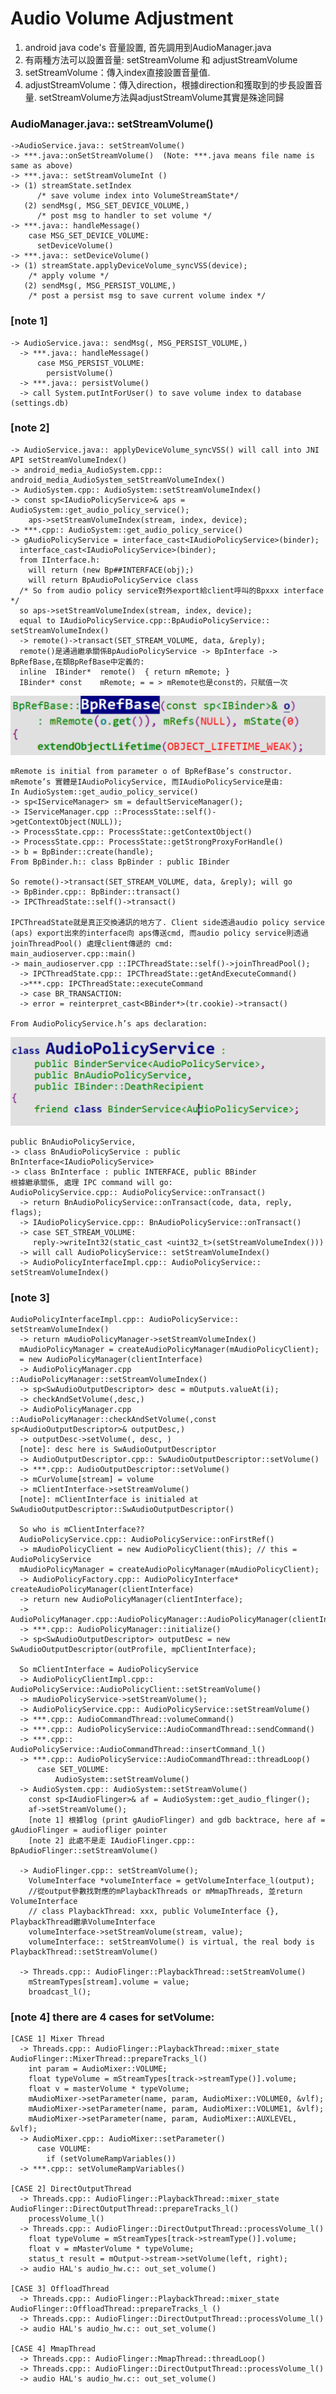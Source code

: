 # Audio Volume Adjustment

1.  android java code's 音量設置, 首先調用到AudioManager.java
2.  有兩種方法可以設置音量: setStreamVolume 和 adjustStreamVolume
3.  setStreamVolume：傳入index直接設置音量值.
4.  adjustStreamVolume：傳入direction，根據direction和獲取到的步長設置音量. setStreamVolume方法與adjustStreamVolume其實是殊途同歸

### AudioManager.java:: setStreamVolume()
    ->AudioService.java:: setStreamVolume()
    -> ***.java::onSetStreamVolume()  (Note: ***.java means file name is same as above)
    -> ***.java:: setStreamVolumeInt ()
    -> (1) streamState.setIndex 
          /* save volume index into VolumeStreamState*/
       (2) sendMsg(, MSG_SET_DEVICE_VOLUME,)
          /* post msg to handler to set volume */
    -> ***.java:: handleMessage()
        case MSG_SET_DEVICE_VOLUME:
          setDeviceVolume()
    -> ***.java:: setDeviceVolume()
    -> (1) streamState.applyDeviceVolume_syncVSS(device);
        /* apply volume */
       (2) sendMsg(, MSG_PERSIST_VOLUME,)
        /* post a persist msg to save current volume index */

### [note 1]
    -> AudioService.java:: sendMsg(, MSG_PERSIST_VOLUME,)
      -> ***.java:: handleMessage()
          case MSG_PERSIST_VOLUME:
            persistVolume()
      -> ***.java:: persistVolume()
      -> call System.putIntForUser() to save volume index to database (settings.db)
### [note 2]
    -> AudioService.java:: applyDeviceVolume_syncVSS() will call into JNI API setStreamVolumeIndex()
    -> android_media_AudioSystem.cpp:: android_media_AudioSystem_setStreamVolumeIndex()
    -> AudioSystem.cpp:: AudioSystem::setStreamVolumeIndex()
    -> const sp<IAudioPolicyService>& aps = AudioSystem::get_audio_policy_service();
        aps->setStreamVolumeIndex(stream, index, device);
    -> ***.cpp:: AudioSystem::get_audio_policy_service()
    -> gAudioPolicyService = interface_cast<IAudioPolicyService>(binder);
      interface_cast<IAudioPolicyService>(binder);
      from IInterface.h: 
        will return (new Bp##INTERFACE(obj);)
        will return BpAudioPolicyService class
      /* So from audio policy service對外export給client呼叫的Bpxxx interface */
      so aps->setStreamVolumeIndex(stream, index, device);
      equal to IAudioPolicyService.cpp::BpAudioPolicyService:: setStreamVolumeIndex()
      -> remote()->transact(SET_STREAM_VOLUME, data, &reply);
      remote()是通過繼承關係BpAudioPolicyService -> BpInterface -> BpRefBase,在類BpRefBase中定義的:
      inline  IBinder*  remote()  { return mRemote; }
      IBinder* const    mRemote; = = > mRemote也是const的，只賦值一次
  
  ![3-2-1](/audio/res/3-2-1.png)
  
    mRemote is initial from parameter o of BpRefBase’s constructor.
    mRemote’s 實體是IAudioPolicyService, 而IAudioPolicyService是由:
    In AudioSystem::get_audio_policy_service()
    -> sp<IServiceManager> sm = defaultServiceManager();
    -> IServiceManager.cpp ::ProcessState::self()->getContextObject(NULL));
    -> ProcessState.cpp:: ProcessState::getContextObject()
    -> ProcessState.cpp:: ProcessState::getStrongProxyForHandle()
    -> b = BpBinder::create(handle);
    From BpBinder.h:: class BpBinder : public IBinder
    
    So remote()->transact(SET_STREAM_VOLUME, data, &reply); will go 
    -> BpBinder.cpp:: BpBinder::transact()
    -> IPCThreadState::self()->transact()
    
    IPCThreadState就是真正交換通訊的地方了. Client side透過audio policy service (aps) export出來的interface向 aps傳送cmd, 而audio policy service則透過joinThreadPool() 處理client傳遞的 cmd:
    main_audioserver.cpp::main()
    -> main_audioserver.cpp ::IPCThreadState::self()->joinThreadPool();
      -> IPCThreadState.cpp:: IPCThreadState::getAndExecuteCommand()
      ->***.cpp: IPCThreadState::executeCommand
      -> case BR_TRANSACTION:
      -> error = reinterpret_cast<BBinder*>(tr.cookie)->transact()

    From AudioPolicyService.h’s aps declaration:
    
  ![3-2-2](/audio/res/3-2-2.png)
  
    public BnAudioPolicyService,
    -> class BnAudioPolicyService : public BnInterface<IAudioPolicyService>
    -> class BnInterface : public INTERFACE, public BBinder
    根據繼承關係, 處理 IPC command will go:
    AudioPolicyService.cpp:: AudioPolicyService::onTransact()
      -> return BnAudioPolicyService::onTransact(code, data, reply, flags);
      -> IAudioPolicyService.cpp:: BnAudioPolicyService::onTransact()
      -> case SET_STREAM_VOLUME:
         reply->writeInt32(static_cast <uint32_t>(setStreamVolumeIndex()))
      -> will call AudioPolicyService:: setStreamVolumeIndex()
      -> AudioPolicyInterfaceImpl.cpp:: AudioPolicyService:: setStreamVolumeIndex()
      
### [note 3]
    AudioPolicyInterfaceImpl.cpp:: AudioPolicyService:: setStreamVolumeIndex()
      -> return mAudioPolicyManager->setStreamVolumeIndex()
      mAudioPolicyManager = createAudioPolicyManager(mAudioPolicyClient); 
      = new AudioPolicyManager(clientInterface)
      -> AudioPolicyManager.cpp ::AudioPolicyManager::setStreamVolumeIndex()
      -> sp<SwAudioOutputDescriptor> desc = mOutputs.valueAt(i);
      -> checkAndSetVolume(,desc,)
      -> AudioPolicyManager.cpp ::AudioPolicyManager::checkAndSetVolume(,const sp<AudioOutputDescriptor>& outputDesc,)
      -> outputDesc->setVolume(, desc, )
      [note]: desc here is SwAudioOutputDescriptor
      -> AudioOutputDescriptor.cpp:: SwAudioOutputDescriptor::setVolume()
      -> ***.cpp:: AudioOutputDescriptor::setVolume()
      -> mCurVolume[stream] = volume
      -> mClientInterface->setStreamVolume()
      [note]: mClientInterface is initialed at SwAudioOutputDescriptor::SwAudioOutputDescriptor()
      
      So who is mClientInterface??
      AudioPolicyService.cpp:: AudioPolicyService::onFirstRef()
      -> mAudioPolicyClient = new AudioPolicyClient(this); // this = AudioPolicyService
      mAudioPolicyManager = createAudioPolicyManager(mAudioPolicyClient);
      -> AudioPolicyFactory.cpp:: AudioPolicyInterface* createAudioPolicyManager(clientInterface)
      -> return new AudioPolicyManager(clientInterface);
      -> AudioPolicyManager.cpp::AudioPolicyManager::AudioPolicyManager(clientInterface)
      -> ***.cpp:: AudioPolicyManager::initialize()
      -> sp<SwAudioOutputDescriptor> outputDesc = new SwAudioOutputDescriptor(outProfile, mpClientInterface);
      
      So mClientInterface = AudioPolicyService
      -> AudioPolicyClientImpl.cpp:: AudioPolicyService::AudioPolicyClient::setStreamVolume()
      -> mAudioPolicyService->setStreamVolume();
      -> AudioPolicyService.cpp:: AudioPolicyService::setStreamVolume()
      -> ***.cpp:: AudioCommandThread::volumeCommand()
      -> ***.cpp:: AudioPolicyService::AudioCommandThread::sendCommand()
      -> ***.cpp:: AudioPolicyService::AudioCommandThread::insertCommand_l()
      -> ***.cpp:: AudioPolicyService::AudioCommandThread::threadLoop()
          case SET_VOLUME:
              AudioSystem::setStreamVolume()
      -> AudioSystem.cpp:: AudioSystem::setStreamVolume()
        const sp<IAudioFlinger>& af = AudioSystem::get_audio_flinger();
        af->setStreamVolume();
        [note 1] 根據log (print gAudioFlinger) and gdb backtrace, here af = gAudioFlinger = audiofliger pointer
        [note 2] 此處不是走 IAudioFlinger.cpp:: BpAudioFlinger::setStreamVolume()
      
      -> AudioFlinger.cpp:: setStreamVolume();
        VolumeInterface *volumeInterface = getVolumeInterface_l(output);
        //從output參數找對應的mPlaybackThreads or mMmapThreads, 並return VolumeInterface
        // class PlaybackThread: xxx, public VolumeInterface {}, PlaybackThread繼承VolumeInterface
        volumeInterface->setStreamVolume(stream, value);
        volumeInterface:: setStreamVolume() is virtual, the real body is PlaybackThread::setStreamVolume()
      
      -> Threads.cpp:: AudioFlinger::PlaybackThread::setStreamVolume()
        mStreamTypes[stream].volume = value;
        broadcast_l();

### [note 4] there are 4 cases for setVolume:
    [CASE 1] Mixer Thread
      -> Threads.cpp:: AudioFlinger::PlaybackThread::mixer_state AudioFlinger::MixerThread::prepareTracks_l()
        int param = AudioMixer::VOLUME; 
        float typeVolume = mStreamTypes[track->streamType()].volume;
        float v = masterVolume * typeVolume;
        mAudioMixer->setParameter(name, param, AudioMixer::VOLUME0, &vlf);
        mAudioMixer->setParameter(name, param, AudioMixer::VOLUME1, &vlf);
        mAudioMixer->setParameter(name, param, AudioMixer::AUXLEVEL, &vlf);
      -> AudioMixer.cpp:: AudioMixer::setParameter()
          case VOLUME:
            if (setVolumeRampVariables())
      -> ***.cpp:: setVolumeRampVariables()

    [CASE 2] DirectOutputThread
      -> Threads.cpp:: AudioFlinger::PlaybackThread::mixer_state AudioFlinger::DirectOutputThread::prepareTracks_l()
        processVolume_l()
      -> Threads.cpp:: AudioFlinger::DirectOutputThread::processVolume_l()
        float typeVolume = mStreamTypes[track->streamType()].volume;
        float v = mMasterVolume * typeVolume;
        status_t result = mOutput->stream->setVolume(left, right);
      -> audio HAL's audio_hw.c:: out_set_volume()

    [CASE 3] OffloadThread
      -> Threads.cpp:: AudioFlinger::PlaybackThread::mixer_state AudioFlinger::OffloadThread::prepareTracks_l ()
      -> Threads.cpp:: AudioFlinger::DirectOutputThread::processVolume_l()
      -> audio HAL's audio_hw.c:: out_set_volume()

    [CASE 4] MmapThread
      -> Threads.cpp:: AudioFlinger::MmapThread::threadLoop()
      -> Threads.cpp:: AudioFlinger::DirectOutputThread::processVolume_l()
      -> audio HAL's audio_hw.c:: out_set_volume()
